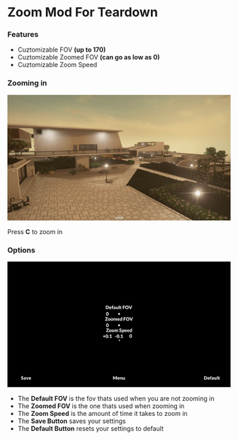 # Zoom Mod For Teardown
### Features

- Cuztomizable FOV **(up to 170)**
- Cuztomizable Zoomed FOV **(can go as low as 0)**
- Cuztomizable Zoom Speed

### Zooming in
![](images/Zoom.gif)

Press **C** to zoom in

### Options
![](images/options.gif)

- The **Default FOV** is the fov thats used when you are not zooming in
- The **Zoomed FOV** is the one thats used when zooming in 
- The **Zoom Speed** is the amount of time it takes to zoom in 
- The **Save Button** saves your settings
- The **Default Button** resets your settings to default




